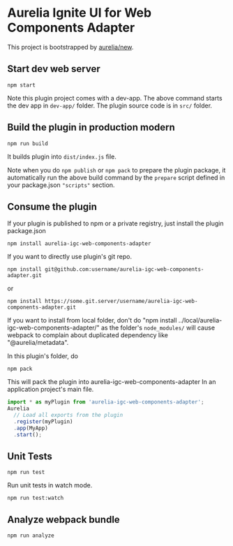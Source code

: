 # Aurelia Ignite UI for Web Components Adapter

This project is bootstrapped by [aurelia/new](https://github.com/aurelia/new).

## Start dev web server

    npm start

Note this plugin project comes with a dev-app. The above command starts the dev app in `dev-app/` folder. The plugin source code is in `src/` folder.

## Build the plugin in production modern

    npm run build

It builds plugin into `dist/index.js` file.

Note when you do `npm publish` or `npm pack` to prepare the plugin package, it automatically run the above build command by the `prepare` script defined in your package.json `"scripts"` section.

## Consume the plugin

If your plugin is published to npm or a private registry, just install the plugin package.json

    npm install aurelia-igc-web-components-adapter

If you want to directly use plugin's git repo.

    npm install git@github.com:username/aurelia-igc-web-components-adapter.git

or

    npm install https://some.git.server/username/aurelia-igc-web-components-adapter.git

If you want to install from local folder, don't do "npm install ../local/aurelia-igc-web-components-adapter/" as the folder's `node_modules/` will cause webpack to complain about duplicated dependency like "@aurelia/metadata".

In this plugin's folder, do

    npm pack

This will pack the plugin into aurelia-igc-web-components-adapter
In an application project's main file.

```js
import * as myPlugin from 'aurelia-igc-web-components-adapter';
Aurelia
  // Load all exports from the plugin
  .register(myPlugin)
  .app(MyApp)
  .start();
```

## Unit Tests

    npm run test

Run unit tests in watch mode.

    npm run test:watch


## Analyze webpack bundle

    npm run analyze
